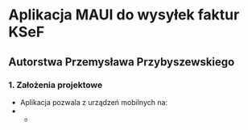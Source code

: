 # Aplikacja MAUI do wysyłek faktur KSeF
## Autorstwa Przemysława Przybyszewskiego

### 1. Założenia projektowe

* Aplikacja pozwala z urządzeń mobilnych na:
* -
